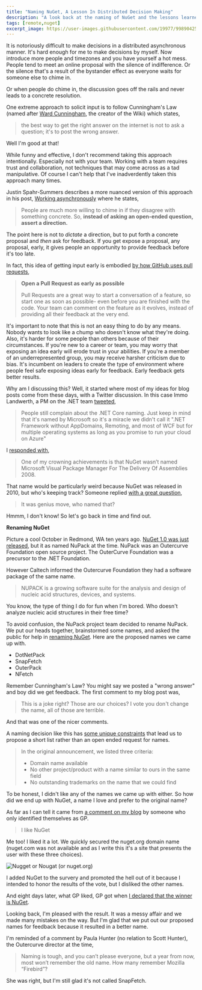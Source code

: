 ```yaml
---
title: "Naming NuGet, A Lesson In Distributed Decision Making"
description: "A look back at the naming of NuGet and the lessons learned about distributed decision making."
tags: [remote,nuget]
excerpt_image: https://user-images.githubusercontent.com/19977/99890425-d4230e00-2c13-11eb-87b9-323745328bc7.png
---
```


It is notoriously difficult to make decisions in a distributed asynchronous manner. It's hard enough for me to make decisions by myself. Now introduce more people and timezones and you have yourself a hot mess. People tend to meet an online proposal with the silence of indifference. Or the silence that's a result of the bystander effect as everyone waits for someone else to chime in.

Or when people do chime in, the discussion goes off the rails and never leads to a concrete resolution.

One extreme approach to solicit input is to follow Cunningham's Law (named after [Ward Cunningham](https://twitter.com/WardCunningham), the creator of the Wiki) which states,

> the best way to get the right answer on the internet is not to ask a question; it's to post the wrong answer.

Well I'm good at that!

While funny and effective, I don't recommend taking this approach intentionally. Especially not with your team. Working with a team requires trust and collaboration, not techniques that may come across as a tad manipulative. Of course I can't help that I've inadverdently taken this approach many times.

Justin Spahr-Summers describes a more nuanced version of this approach in his post, [Working asynchronously](https://medium.com/@jspahrsummers/working-asynchronously-c4f4acd289ac) where he states,

> People are much more willing to chime in if they disagree with something concrete. So, __instead of asking an open-ended question, assert a direction.__

The point here is not to _dictate_ a direction, but to put forth a concrete proposal and _then_ ask for feedback. If you get expose a proposal, any proposal, early, it gives people an opportunity to provide feedback before it's too late.

In fact, this idea of getting input early is embodied [by how GitHub uses pull requests](https://github.blog/2012-05-02-how-we-use-pull-requests-to-build-github/),

> __Open a Pull Request as early as possible__
>
> Pull Requests are a great way to start a conversation of a feature, so start one as soon as possible- even before you are finished with the code. Your team can comment on the feature as it evolves, instead of providing all their feedback at the very end.

It's important to note that this is not an easy thing to do by any means. Nobody wants to look like a chump who doesn't know what they're doing. Also, it's harder for some people than others because of their circumstances. If you're new to a career or team, you may worry that exposing an idea early will erode trust in your abilities. If you're a member of an underrepresented group, you may receive harsher criticism due to bias. It's incumbent on leaders to create the type of environment where people feel safe exposing ideas early for feedback. Early feedback gets better results.

Why am I discussing this? Well, it started where most of my ideas for blog posts come from these days, with a Twitter discussion. In this case Immo Landwerth, a PM on the .NET team [tweeted](https://twitter.com/terrajobst/status/1329958007271088130),

> People still complain about the .NET Core naming. Just keep in mind that it's named by Microsoft so it's a miracle we didn't call it ".NET Framework without AppDomains, Remoting, and most of WCF but for multiple operating systems as long as you promise to run your cloud on Azure"

I [responded with](https://twitter.com/haacked/status/1330029441758662658),

> One of my crowning achievements is that NuGet wasn’t named Microsoft Visual Package Manager For The Delivery Of Assemblies 2008.

That name would be particularly weird because NuGet was released in 2010, but who's keeping track? Someone replied [with a great question](https://twitter.com/rjpajaron/status/1330091113974292480),

> It was genius move, who named that?

Hmmm, I don't know! So let's go back in time and find out.

__Renaming NuGet__

Picture a cool October in Redmond, WA ten years ago. [NuGet 1.0 was just released](https://haacked.com/archive/2010/10/06/introducing-nupack-package-manager.aspx/), but it as named NuPack at the time. NuPack was an Outercurve Foundation open source project. The OuterCurve Foundation was a precursor to the .NET Foundation.

However Caltech informed the Outercurve Foundation they had a software package of the same name.

> NUPACK is a growing software suite for the analysis and design of nucleic acid structures, devices, and systems.

You know, the type of thing I do for fun when I'm bored. Who doesn't analyze nucleic acid structures in their free time?

To avoid confusion, the NuPack project team decided to rename NuPack. We put our heads together, brainstormed some names, and asked the public for help in [renaming NuGet](https://haacked.com/archive/2010/10/21/renaming-nupack.aspx/). Here are the proposed names we came up with.

* DotNetPack
* SnapFetch
* OuterPack
* NFetch

Remember Cunningham's Law? You might say we posted a "wrong answer" and boy did we get feedback. The first comment to my blog post was,

> This is a joke right? Those are our choices? I vote you don't change the name, all of those are terrible.

And that was one of the nicer comments.

A naming decision like this has [some unique constraints](https://haacked.com/archive/2010/10/22/naming-is-hard.aspx/) that lead us to propose a short list rather than an open ended request for names.

> In the original announcement, we listed three criteria:
>
> * Domain name available
> * No other project/product with a name similar to ours in the same field
> * No outstanding trademarks on the name that we could find

To be honest, I didn't like any of the names we came up with either. So how did we end up with NuGet, a name I love and prefer to the original name?

As far as I can tell it came from [a comment on my blog](https://haacked.com/archive/2010/10/21/renaming-nupack.aspx/#dsq-747533265) by someone who only identified themselves as GP.

> I like NuGet

Me too! I liked it a lot. We quickly secured the nuget.org domain name (nuget.com was not available and as I write this it's a site that presents the user with these three choices).

![Nugget or Nougat (or nuget.org)](https://user-images.githubusercontent.com/19977/99890425-d4230e00-2c13-11eb-87b9-323745328bc7.png)

I added NuGet to the survery and promoted the hell out of it because I intended to honor the results of the vote, but I disliked the other names.

And eight days later, what GP liked, GP got when [I declared that the winner is NuGet](https://haacked.com/archive/2010/10/29/nupack-is-now-nuget.aspx/).

Looking back, I'm pleased with the result. It was a messy affair and we made many mistakes on the way. But I'm glad that we put out our proposed names for feedback because it resulted in a better name.

I'm reminded of a comment by Paula Hunter (no relation to Scott Hunter), the Outercurve director at the time,

> Naming is tough, and you can’t please everyone, but a year from now, most won’t remember the old name. How many remember Mozilla “Firebird”?

She was right, but I'm still glad it's not called SnapFetch.
